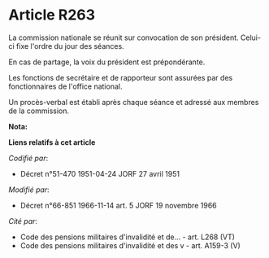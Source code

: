 # Article R263

La commission nationale se réunit sur convocation de son président. Celui-ci fixe l'ordre du jour des séances.

En cas de partage, la voix du président est prépondérante.

Les fonctions de secrétaire et de rapporteur sont assurées par des fonctionnaires de l'office national.

Un procès-verbal est établi après chaque séance et adressé aux membres de la commission.

**Nota:**



**Liens relatifs à cet article**

_Codifié par_:

  - Décret n°51-470 1951-04-24 JORF 27 avril 1951

_Modifié par_:

  - Décret n°66-851 1966-11-14 art. 5 JORF 19 novembre 1966

_Cité par_:

  - Code des pensions militaires d'invalidité et de... - art. L268 (VT)
  - Code des pensions militaires d'invalidité et des v - art. A159-3 (V)
